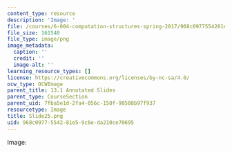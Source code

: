 ```yaml
---
content_type: resource
description: 'Image: '
file: /courses/6-004-computation-structures-spring-2017/968c0977554281e59c6eda210ce70695_Slide25.png
file_size: 161540
file_type: image/png
image_metadata:
  caption: ''
  credit: ''
  image-alt: ''
learning_resource_types: []
license: https://creativecommons.org/licenses/by-nc-sa/4.0/
ocw_type: OCWImage
parent_title: 13.1 Annotated Slides
parent_type: CourseSection
parent_uid: 7fba5e1d-2fa4-056c-150f-90508b97f937
resourcetype: Image
title: Slide25.png
uid: 968c0977-5542-81e5-9c6e-da210ce70695
---
```

Image: 